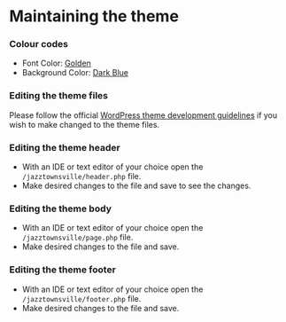 # Maintaining the theme

### Colour codes

- Font Color: [Golden](www.colorhexa.com/f1d058)
  <br/>
- Background Color: [Dark Blue](https://www.colorhexa.com/192841)

### Editing the theme files

Please follow the official [WordPress theme development guidelines](https://codex.wordpress.org/Theme_Development) if
you wish to make changed to the theme files.

### Editing the theme header

- With an IDE or text editor of your choice open the `/jazztownsville/header.php` file.
- Make desired changes to the file and save to see the changes.

### Editing the theme body

- With an IDE or text editor of your choice open the `/jazztownsville/page.php` file.
- Make desired changes to the file and save.

### Editing the theme footer

- With an IDE or text editor of your choice open the `/jazztownsville/footer.php` file.
- Make desired changes to the file and save.